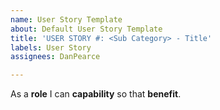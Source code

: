 ```yaml
---
name: User Story Template
about: Default User Story Template
title: 'USER STORY #: <Sub Category> - Title'
labels: User Story
assignees: DanPearce

---
```


As a **role** I can **capability** so that **benefit**.
